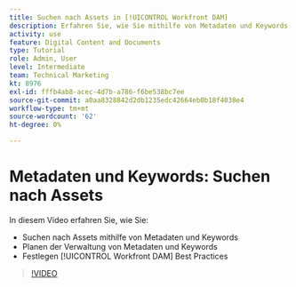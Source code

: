 ```yaml
---
title: Suchen nach Assets in [!UICONTROL Workfront DAM]
description: Erfahren Sie, wie Sie mithilfe von Metadaten und Keywords nach Assets suchen, Metadaten und Keywords verwalten und festlegen. [!UICONTROL Workfront DAM] Best Practices.
activity: use
feature: Digital Content and Documents
type: Tutorial
role: Admin, User
level: Intermediate
team: Technical Marketing
kt: 8976
exl-id: fffb4ab8-acec-4d7b-a786-f6be538bc7ee
source-git-commit: a0aa8328842d2db1235edc42664eb0b18f4038e4
workflow-type: tm+mt
source-wordcount: '62'
ht-degree: 0%

---
```


# Metadaten und Keywords: Suchen nach Assets

In diesem Video erfahren Sie, wie Sie:

* Suchen nach Assets mithilfe von Metadaten und Keywords
* Planen der Verwaltung von Metadaten und Keywords
* Festlegen [!UICONTROL Workfront DAM] Best Practices

>[!VIDEO](https://video.tv.adobe.com/v/335239/?quality=12)
